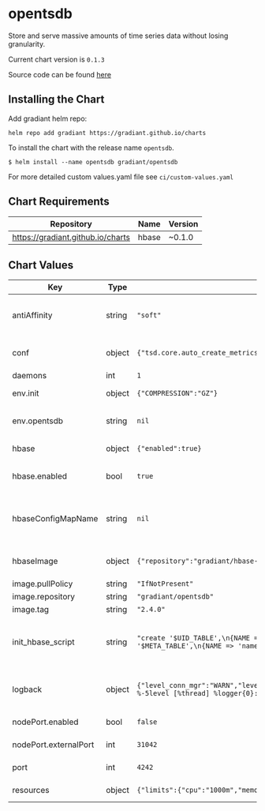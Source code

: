 opentsdb
========
Store and serve massive amounts of time series data without losing granularity.

Current chart version is `0.1.3`

Source code can be found [here](https://github.com/Gradiant/charts)

## Installing the Chart

Add gradiant helm repo:

```
helm repo add gradiant https://gradiant.github.io/charts
```

To install the chart with the release name `opentsdb`.

```
$ helm install --name opentsdb gradiant/opentsdb
```

For more detailed custom values.yaml file see `ci/custom-values.yaml`

## Chart Requirements

| Repository | Name | Version |
|------------|------|---------|
| https://gradiant.github.io/charts | hbase | ~0.1.0 |

## Chart Values

| Key | Type | Default | Description |
|-----|------|---------|-------------|
| antiAffinity | string | `"soft"` | Select antiAffinity as either hard or soft, default is 'soft' 'hard' is for production setups |
| conf | object | `{"tsd.core.auto_create_metrics":true,"tsd.core.auto_create_tagks":true,"tsd.core.auto_create_tagvs":true,"tsd.storage.hbase.zk_quorum":null}` | configure /etc/opentsdb/opentsdb.conf contents |
| daemons | int | `1` | Initial number of tsd replicas |
| env.init | object | `{"COMPRESSION":"GZ"}` | values for init container when creating hbase tables |
| env.opentsdb | string | `nil` | env values to pass to opentsdb, for example JAVA_OPTS |
| hbase | object | `{"enabled":true}` | pass vars towards hbase chart, from dependencies |
| hbase.enabled | bool | `true` | set to 'false' to disable automatically deploying dependent charts |
| hbaseConfigMapName | string | `nil` | name of the configmap used to fetch hbase configuration default hbaseConfigMapName is {{ .Release.Name}}-hbase |
| hbaseImage | object | `{"repository":"gradiant/hbase-base","tag":"2.0.1"}` | container umage used to run hbase client shell to create initial opentsdb tables |
| image.pullPolicy | string | `"IfNotPresent"` |  |
| image.repository | string | `"gradiant/opentsdb"` |  |
| image.tag | string | `"2.4.0"` |  |
| init_hbase_script | string | `"create '$UID_TABLE',\n{NAME => 'id', COMPRESSION => '$COMPRESSION', BLOOMFILTER => '$BLOOMFILTER'},\n{NAME => 'name', COMPRESSION => '$COMPRESSION', BLOOMFILTER => '$BLOOMFILTER'}\ncreate '$TSDB_TABLE',\n{NAME => 't', VERSIONS => 1, COMPRESSION => '$COMPRESSION', BLOOMFILTER => '$BLOOMFILTER'}\ncreate '$TREE_TABLE',\n{NAME => 't', VERSIONS => 1, COMPRESSION => '$COMPRESSION', BLOOMFILTER => '$BLOOMFILTER'}\ncreate '$META_TABLE',\n{NAME => 'name', COMPRESSION => '$COMPRESSION', BLOOMFILTER => '$BLOOMFILTER'}\n"` | hbase init script to create hbase tables, where $VARS are env vars from env.init (above), if empty then default will be used |
| logback | object | `{"level_conn_mgr":"WARN","level_core":"INFO","level_graph":"INFO","level_graph_handler":"WARN","level_hbase":"WARN","level_meta":"INFO","level_query":"WARN","level_querylog":"WARN","level_root":"DEBUG","level_search":"INFO","level_stats":"INFO","level_stumbleupon":"WARN","level_tools":"INFO","level_tree":"INFO","level_treshold":"WARN","level_tsd":"INFO","level_uid":"INFO","level_utils":"INFO","pattern":"%d{ISO8601} %-5level [%thread] %logger{0}: %msg%n"}` | configure /etc/opentsdb/logback.xml contents for more detailed logging |
| nodePort.enabled | bool | `false` | set to 'true' to change to nodeport instead of ClusterIP |
| nodePort.externalPort | int | `31042` | sport to use to expose service |
| port | int | `4242` | expose port when using nodePort |
| resources | object | `{"limits":{"cpu":"1000m","memory":"2048Mi"},"requests":{"cpu":"10m","memory":"256Mi"}}` | container resource requests and limits |
